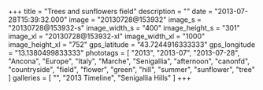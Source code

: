 +++
title = "Trees and sunflowers field"
description = ""
date = "2013-07-28T15:39:32.000"
image = "20130728@153932"
image_s = "20130728@153932-s"
image_width_s = "400"
image_height_s = "301"
image_xl = "20130728@153932-xl"
image_width_xl = "1000"
image_height_xl = "752"
gps_latitude = "43.7244916333333"
gps_longitude = "13.1380499833333"
phototags = [ "2013", "2013-07", "2013-07-28", "Ancona", "Europe", "Italy", "Marche", "Senigallia", "afternoon", "canonfd", "countryside", "field", "flower", "green", "hill", "summer", "sunflower", "tree" ]
galleries = [ "", "2013 Timeline", "Senigallia Hills" ]
+++
